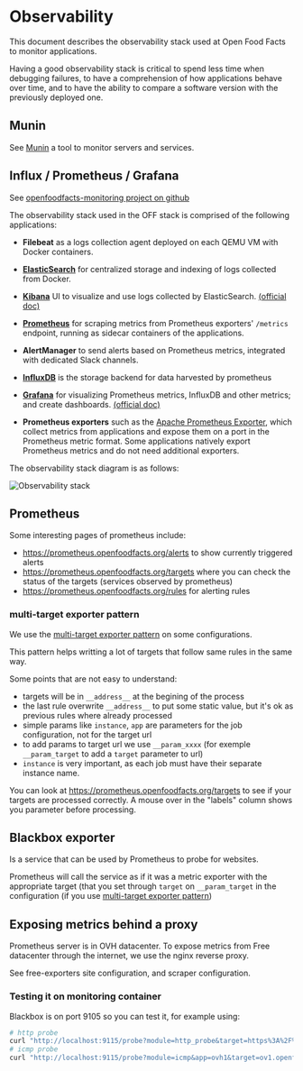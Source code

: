 # Observability

This document describes the observability stack used at Open Food Facts to monitor applications.

Having a good observability stack is critical to spend less time when debugging failures, to have a comprehension of how applications behave over time, and to have the ability to compare a software version with the previously deployed one.

## Munin

See [Munin](./munin.md) a tool to monitor servers and services.

## Influx / Prometheus / Grafana

See [openfoodfacts-monitoring project on github](https://github.com/openfoodfacts/openfoodfacts-monitoring/)

The observability stack used in the OFF stack is comprised of the following applications:

* **Filebeat** as a logs collection agent deployed on each QEMU VM with Docker containers.

* [**ElasticSearch**](https://www.elastic.co/guide/en/elasticsearch/reference/current/index.html) for centralized storage and indexing of logs collected from Docker.

* [**Kibana**](https://kibana.openfoodfacts.org/) UI to visualize and use logs collected by ElasticSearch. [(official doc)](https://www.elastic.co/guide/en/kibana/current/index.html)

* [**Prometheus**](https://prometheus.io/docs) for scraping metrics from Prometheus exporters' `/metrics` endpoint, running as sidecar containers of the applications.

* **AlertManager** to send alerts based on Prometheus metrics, integrated with dedicated Slack channels.

* [**InfluxDB**](https://docs.influxdata.com/influxdb/v2.0/) is the storage backend for data harvested by prometheus

* [**Grafana**](https://grafana.openfoodfacts.org/) for visualizing Prometheus metrics, InfluxDB and other metrics; and create dashboards. [(official doc)](https://grafana.com/docs/grafana/latest)

* **Prometheus exporters** such as the [Apache Prometheus Exporter](https://github.com/Lusitaniae/apache_exporter), which collect metrics from applications and expose them on a port in the Prometheus metric format. Some applications natively export Prometheus metrics and do not need additional exporters.

The observability stack diagram is as follows:

![Observability stack](./img/obs_stack.png)

## Prometheus

Some interesting pages of prometheus include:
* https://prometheus.openfoodfacts.org/alerts to show currently triggered alerts
* https://prometheus.openfoodfacts.org/targets where you can check the status of the targets (services observed by prometheus)
* https://prometheus.openfoodfacts.org/rules for alerting rules

### multi-target exporter pattern

We use the [multi-target exporter pattern](https://prometheus.io/docs/guides/multi-target-exporter/#querying-multi-target-exporters-with-prometheus) on some configurations.

This pattern helps writting a lot of targets that follow same rules in the same way.

Some points that are not easy to understand:
* targets will be in `__address__` at the begining of the process
* the last rule overwrite `__address__` to put some static value, but it's ok as previous rules where already processed
* simple params like `instance`, `app` are parameters for the job configuration, not for the target url
* to add params to target url we use `__param_xxxx` (for exemple `__param_target` to add a `target` parameter to url)
* `instance` is very important, as each job must have their separate instance name.

You can look at https://prometheus.openfoodfacts.org/targets to see if your targets are processed correctly. 
A mouse over in the "labels" column shows you parameter before processing.


## Blackbox exporter

Is a service that can be used by Prometheus to probe for websites. 

Prometheus will call the service as if it was a metric exporter with the appropriate target (that you set through `target` on `__param_target` in the configuration (if you use [multi-target exporter pattern](https://prometheus.io/docs/guides/multi-target-exporter/#querying-multi-target-exporters-with-prometheus))

## Exposing metrics behind a proxy

Prometheus server is in OVH datacenter.
To expose metrics from Free datacenter through the internet,
we use the nginx reverse proxy.

See free-exporters site configuration, and scraper configuration.

### Testing it on monitoring container

Blackbox is on port 9105 so you can test it, for example using:
```bash
# http probe
curl "http://localhost:9115/probe?module=http_probe&target=https%3A%2F%2Fsearch.openfoodfacts.org%2F"
# icmp probe
curl "http://localhost:9115/probe?module=icmp&app=ovh1&target=ov1.openfoodfacts.org"
```
